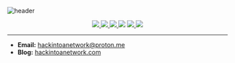 ![header](https://capsule-render.vercel.app/api?type=soft&color=black&height=200&section=header&text=hackintoanetwork&fontColor=FFFFFF&fontSize=70&animation=fadeIn)

<div align="center">
  <a href="https://x.com/sehyoung___">
    <img src="https://img.shields.io/badge/Twitter-000000.svg?&style=for-the-badge&logo=x&logoColor=white"/>
  </a>
  <a href="https://hackintoanetwork.com">
    <img src="https://img.shields.io/badge/GitHub.io-181717.svg?&style=for-the-badge&logo=gitHub&logoColor=white"/>
  </a>
  <a href="mailto:hackintoanetwork@proton.me">
    <img src="https://img.shields.io/badge/proton%20mail-6D4AFF.svg?&style=for-the-badge&logo=proton&logoColor=white"/>
  </a>
  <img src="https://img.shields.io/badge/Discord-5865F2.svg?&style=for-the-badge&logo=discord&logoColor=white"/>
  <a href="https://instagram.com/hackintoanetwork">
    <img src="https://img.shields.io/badge/Instagram-E4405F.svg?&style=for-the-badge&logo=instagram&logoColor=white"/>
  </a>
  <a href="https://bugcrowd.com/hackintoanetwork">
    <img src="https://img.shields.io/badge/BugCrowd-ff6900.svg?style=for-the-badge&logo=bugcrowd&logoColor=white"/>
  </a>
</div>

---

- **Email:** [hackintoanetwork@proton.me](mailto:hackintoanetwork@proton.me)
- **Blog:** [hackintoanetwork.com](https://hackintoanetwork.com/redirect)
